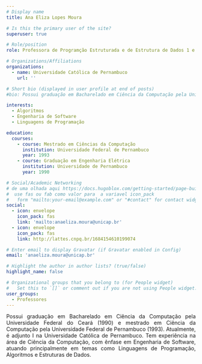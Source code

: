 ```yaml
---
# Display name
title: Ana Eliza Lopes Moura

# Is this the primary user of the site?
superuser: true

# Role/position
role: Professora de Programção Estruturada e de Estrutura de Dados 1 e 2.

# Organizations/Affiliations
organizations:
  - name: Universidade Católica de Pernambuco
    url: ''

# Short bio (displayed in user profile at end of posts)
#bio: Possui graduação em Bacharelado em Ciência da Computação pela Universidade Federal do Ceará (1990) e mestrado em Ciência da Computação pela Universidade Federal de Pernambuco (1993). Atualmente, é adjunto I na Universidade Católica de Pernambuco. Tem experiência na área de Ciência da Computação, com ênfase em Engenharia de Software, atuando principalmente em temas como Linguagens de Programação, Algoritmos e Estruturas de Dados.

interests:
  - Algoritmos
  - Engenharia de Software
  - Linguagens de Programação

education:
  courses:
    - course: Mestrado em Ciências da Computação
      institution: Universidade Federal de Pernambuco
      year: 1993
    - course: Graduação em Engenharia Elétrica
      institution: Universidade de Pernambuco
      year: 1990

# Social/Academic Networking
# de uma olhada aqui https://docs.hugoblox.com/getting-started/page-builder/#icons
#  use fas ou fab como valor para  a variavel icon_pack
#   form "mailto:your-email@example.com" or "#contact" for contact widget.
social:
  - icon: envelope
    icon_pack: fas
    link: 'mailto:anaeliza.moura@unicap.br'
  - icon: envelope
    icon_pack: fas
    link: http://lattes.cnpq.br/1684154610199074

# Enter email to display Gravatar (if Gravatar enabled in Config)
email: 'anaeliza.moura@unicap.br'

# Highlight the author in author lists? (true/false)
highlight_name: false

# Organizational groups that you belong to (for People widget)
#   Set this to `[]` or comment out if you are not using People widget.
user_groups:
  - Professores
---
```

<div align="justify">
    Possui graduação em Bacharelado em Ciência da Computação pela Universidade Federal do Ceará (1990) e mestrado em Ciência da Computação pela Universidade Federal de Pernambuco (1993). Atualmente, é adjunto I na Universidade Católica de Pernambuco. Tem experiência na área de Ciência da Computação, com ênfase em Engenharia de Software, atuando principalmente em temas como Linguagens de Programação, Algoritmos e Estruturas de Dados.
</div>